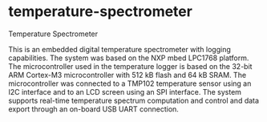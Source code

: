 # temperature-spectrometer
Temperature Spectrometer

This is an embedded digital temperature spectrometer with logging capabilities. The system was based on the NXP mbed LPC1768 platform. The microcontroller used in the temperature logger is based on the 32-bit ARM Cortex-M3 microcontroller with 512 kB flash and 64 kB SRAM. The microcontroller was connected to a TMP102 temperature sensor using an I2C interface and to an LCD screen using an SPI interface. The system supports real-time temperature spectrum computation and control and data export through an on-board USB UART connection.
